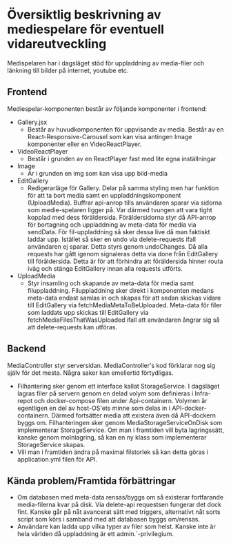 # Översiktlig beskrivning av mediespelare för eventuell vidareutveckling
Medispelaren har i dagsläget stöd för uppladdning av media-filer och länkning till bilder på internet, youtube etc.

## Frontend
Mediespelar-komponenten består av följande komponenter i frontend:

- Gallery.jsx 
    - Består av huvudkomponenten för uppvisande av media. Består av en React-Responsive-Carousel som kan visa antingen Image komponenter eller en VideoReactPlayer.
- VideoReactPlayer
    - Består i grunden av en ReactPlayer fast med lite egna inställningar
- Image
    - Är i grunden en img som kan visa upp bild-media
- EditGallery
    - Redigerarläge för Gallery. Delar på samma styling men har funktion för att ta bort media samt en uppladdningskomponent (UploadMedia). Buffrar api-anrop tills användaren sparar via sidorna som medie-spelaren ligger på. Var därmed tvungen att vara tight kopplad med dess föräldersida. Föräldersidorna styr då API-anrop för bortagning och uppladdning av meta-data för media via sendData. För fil-uppladdning så sker dessa live då man faktiskt laddar upp. Istället så sker en undo via delete-requests ifall användaren ej sparar. Detta styrs genom undoChanges. Då alla requests har gått igenom signaleras detta via done från EditGallery till föräldersida. Detta är för att förhindra att föräldersida hinner routa iväg och stänga EditGallery innan alla requests utförts.
- UploadMedia
    - Styr insamling och skapande av meta-data för media samt filuppladdning. Filuppladdning sker direkt i komponenten medans meta-data endast samlas in och skapas för att sedan skickas vidare till EditGallery via fetchMediaMetaToBeUploaded. Meta-data för filer som laddats upp skickas till EditGallery via fetchMediaFilesThatWasUploaded ifall att användaren ångrar sig så att delete-requests kan utföras.

## Backend
MediaController styr serversidan. MediaController's kod förklarar nog sig själv för det mesta. Några saker kan emellertid förtydligas.

- Filhantering sker genom ett interface kallat StorageService. I dagsläget lagras filer på servern genom en delad volym som definieras i Infra-repot och docker-compose filen under Api-containern. Volymen är egentligen en del av host-OS'ets minne som delas in i API-docker-containern. Därmed fortsätter media att existera även då API-dockern byggs om. Filhanteringen sker genom MediaStorageServiceOnDisk som implementerar StorageService. Om man i framtiden vill byta lagringssätt, kanske genom molnlagring, så kan en ny klass som implementerar StorageService skapas. 
- Vill man i framtiden ändra på maximal filstorlek så kan detta göras i application.yml filen för API.

## Kända problem/Framtida förbättringar
- Om databasen med meta-data rensas/byggs om så existerar fortfarande media-filerna kvar på disk. Via delete-api requestsen fungerar det dock fint. Kanske går på nåt avancerat sätt med triggers, alternativt nåt sorts script som körs i samband med att databasen byggs om/rensas.
- Användare kan ladda upp vilka typer av filer som helst. Kanske inte är hela världen då uppladdning är ett admin.´-privilegium.

